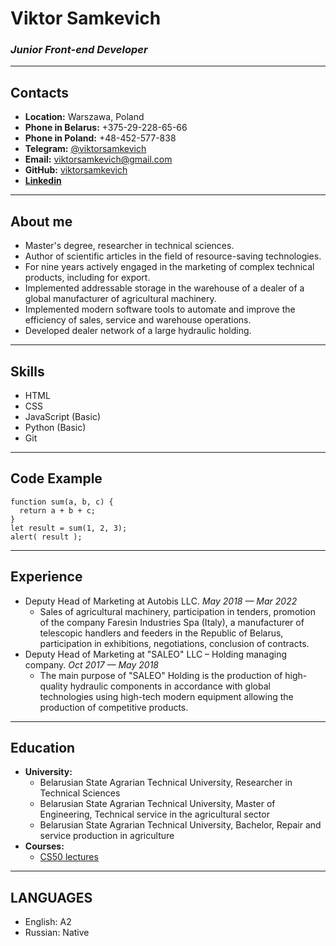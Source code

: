 # **Viktor Samkevich**
### *Junior Front-end Developer*

***

## **Contacts**
- **Location:** Warszawa, Poland
- **Phone in Belarus:** +375-29-228-65-66
- **Phone in Poland:** +48-452-577-838
- **Telegram:** [@viktorsamkevich](https://t.me/viktorsamkevich)
- **Email:** viktorsamkevich@gmail.com
- **GitHub:** [viktorsamkevich](https://github.com/viktorsamkevich)
- **[Linkedin](https://www.linkedin.com/in/viktorsamkevich/)**

***

## **About me**
- Master's degree, researcher in technical sciences.
- Author of scientific articles in the field of resource-saving technologies.
- For nine years actively engaged in the marketing of complex technical products, including for export.
- Implemented addressable storage in the warehouse of a dealer of a global manufacturer of agricultural machinery.
- Implemented modern software tools to automate and improve the efficiency of sales, service and warehouse operations.
- Developed dealer network of a large hydraulic holding.

***

## **Skills**
- HTML
- CSS
- JavaScript (Basic)
- Python (Basic)
- Git

***

## **Code Example**
```
function sum(a, b, c) {
  return a + b + c;
}
let result = sum(1, 2, 3);
alert( result );
```

***

## **Experience**
* Deputy Head of Marketing at Autobis LLС.
*May 2018 — Mar 2022*
    + Sales of agricultural machinery, participation in tenders, promotion of the company Faresin Industries Spa (Italy), a manufacturer of telescopic handlers and feeders in the Republic of Belarus, participation in exhibitions, negotiations, conclusion of contracts.
* Deputy Head of Marketing at "SALEO" LLC – Holding managing
company.
*Oct 2017 — May 2018*
    + The main purpose of "SALEO" Holding is the production of high-quality hydraulic components in accordance with global technologies using high-tech modern equipment allowing the production of competitive products.

***

## **Education**
* **University:** 
    * Belarusian State Agrarian Technical University, Researcher in Technical Sciences
    * Belarusian State Agrarian Technical University, Master of Engineering, Technical service in the agricultural sector
    * Belarusian State Agrarian Technical University, Bachelor, Repair and service production in agriculture
* **Courses:**
    * [CS50 lectures](https://www.youtube.com/channel/UCcabW7890RKJzL968QWEykA)

***

## **LANGUAGES**
* English: A2
* Russian: Native 
